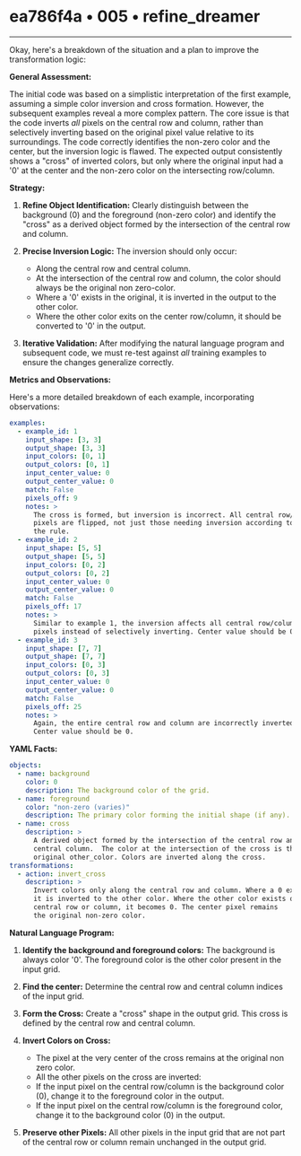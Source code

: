 # ea786f4a • 005 • refine_dreamer

---
Okay, here's a breakdown of the situation and a plan to improve the transformation logic:

**General Assessment:**

The initial code was based on a simplistic interpretation of the first example, assuming a simple color inversion and cross formation. However, the subsequent examples reveal a more complex pattern. The core issue is that the code inverts *all* pixels on the central row and column, rather than selectively inverting based on the original pixel value relative to its surroundings. The code correctly identifies the non-zero color and the center, but the inversion logic is flawed. The expected output consistently shows a "cross" of inverted colors, but only where the original input had a '0' at the center and the non-zero color on the intersecting row/column.

**Strategy:**

1.  **Refine Object Identification:** Clearly distinguish between the background (0) and the foreground (non-zero color) and identify the "cross" as a derived object formed by the intersection of the central row and column.

2.  **Precise Inversion Logic:** The inversion should only occur:
    *   Along the central row and central column.
    *   At the intersection of the central row and column, the color should always be the original non zero-color.
    *   Where a '0' exists in the original, it is inverted in the output to the other color.
    *   Where the other color exits on the center row/column, it should be converted to '0' in the output.

3.  **Iterative Validation:** After modifying the natural language program and subsequent code, we must re-test against *all* training examples to ensure the changes generalize correctly.

**Metrics and Observations:**

Here's a more detailed breakdown of each example, incorporating observations:

```yaml
examples:
  - example_id: 1
    input_shape: [3, 3]
    output_shape: [3, 3]
    input_colors: [0, 1]
    output_colors: [0, 1]
    input_center_value: 0
    output_center_value: 0
    match: False
    pixels_off: 9
    notes: >
      The cross is formed, but inversion is incorrect. All central row/column
      pixels are flipped, not just those needing inversion according to
      the rule.
  - example_id: 2
    input_shape: [5, 5]
    output_shape: [5, 5]
    input_colors: [0, 2]
    output_colors: [0, 2]
    input_center_value: 0
    output_center_value: 0
    match: False
    pixels_off: 17
    notes: >
      Similar to example 1, the inversion affects all central row/column
      pixels instead of selectively inverting. Center value should be 0.
  - example_id: 3
    input_shape: [7, 7]
    output_shape: [7, 7]
    input_colors: [0, 3]
    output_colors: [0, 3]
    input_center_value: 0
    output_center_value: 0
    match: False
    pixels_off: 25
    notes: >
      Again, the entire central row and column are incorrectly inverted.
      Center value should be 0.
```

**YAML Facts:**

```yaml
objects:
  - name: background
    color: 0
    description: The background color of the grid.
  - name: foreground
    color: "non-zero (varies)"
    description: The primary color forming the initial shape (if any).
  - name: cross
    description: >
      A derived object formed by the intersection of the central row and
      central column.  The color at the intersection of the cross is the
      original other_color. Colors are inverted along the cross.
transformations:
  - action: invert_cross
    description: >
      Invert colors only along the central row and column. Where a 0 exists
      it is inverted to the other color. Where the other color exists on the
      central row or column, it becomes 0. The center pixel remains
      the original non-zero color.
```

**Natural Language Program:**

1.  **Identify the background and foreground colors:** The background is always color '0'. The foreground color is the other color present in the input grid.

2.  **Find the center:** Determine the central row and central column indices of the input grid.

3.  **Form the Cross:** Create a "cross" shape in the output grid. This cross is defined by the central row and central column.

4.  **Invert Colors on Cross:**
    *   The pixel at the very center of the cross remains at the original non zero color.
    *   All the other pixels on the cross are inverted:
    *   If the input pixel on the central row/column is the background color (0), change it to the foreground color in the output.
    *    If the input pixel on the central row/column is the foreground color, change it to the background color (0) in the output.

5.  **Preserve other Pixels:** All other pixels in the input grid that are not part of the central row or column remain unchanged in the output grid.

